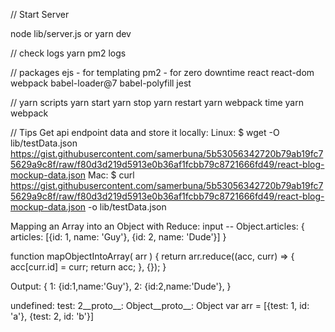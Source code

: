 // Start Server

node lib/server.js
or 
yarn dev

// check logs
yarn pm2 logs

// packages
ejs - for templating
pm2 - for zero downtime
react
react-dom
webpack
babel-loader@7
babel-polyfill
jest

// yarn scripts
yarn start
yarn stop
yarn restart
yarn webpack
time yarn webpack

// Tips
Get api endpoint data and store it locally:
  Linux:
$ wget -O lib/testData.json https://gist.githubusercontent.com/samerbuna/5b53056342720b79ab19fc75629a9c8f/raw/f80d3d219d5913e0b36af1fcbb79c8721666fd49/react-blog-mockup-data.json
  Mac:
$ curl https://gist.githubusercontent.com/samerbuna/5b53056342720b79ab19fc75629a9c8f/raw/f80d3d219d5913e0b36af1fcbb79c8721666fd49/react-blog-mockup-data.json -o lib/testData.json

Mapping an Array into an Object with Reduce:
  input -- Object.articles:
  {
    articles: [{id: 1, name: 'Guy'}, {id: 2, name: 'Dude'}]
  }

  function
  mapObjectIntoArray( arr ) {
    return arr.reduce((acc, curr) => {
      acc[curr.id] = curr;
      return acc;
    }, {});
  }

  Output:
  {
    1: {id:1,name:'Guy'},
    2: {id:2,name:'Dude'},
  }



undefined: test: 2__proto__: Object__proto__: Object
var arr = [{test: 1, id: 'a'}, {test: 2, id: 'b'}]

